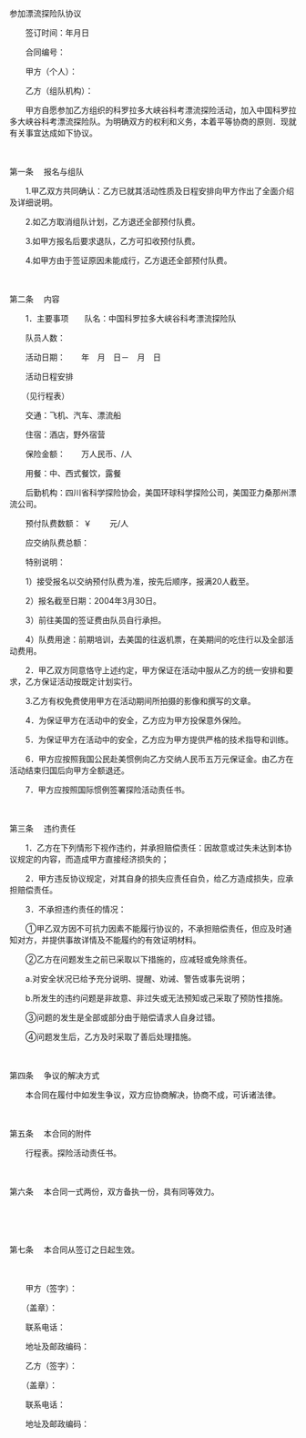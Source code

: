 



参加漂流探险队协议



 

　　签订时间：年月日　　

　　合同编号：　　

　　甲方（个人）：

　　乙方（组队机构）：　　

　　甲方自愿参加乙方组织的科罗拉多大峡谷科考漂流探险活动，加入中国科罗拉多大峡谷科考漂流探险队。为明确双方的权利和义务，本着平等协商的原则．现就有关事宜达成如下协议。

　　

第一条
　报名与组队　　

　　1.甲乙双方共同确认：乙方已就其活动性质及日程安排向甲方作出了全面介绍及详细说明。　　

　　2.如乙方取消组队计划，乙方退还全部预付队费。　　

　　3.如甲方报名后要求退队，乙方可扣收预付队费。　　

　　4.如甲方由于签证原因未能成行，乙方退还全部预付队费。

　　

第二条
　内容

　　1．主要事项　　队名：中国科罗拉多大峡谷科考漂流探险队

　　队员人数：

　　活动日期：　　年　月　日－　月　日

　　活动日程安排

　　（见行程表）

　　交通：飞机、汽车、漂流船

　　住宿：酒店，野外宿营

　　保险金额：　　万人民币、/人

　　用餐：中、西式餐饮，露餐

　　后勤机构：四川省科学探险协会，美国环球科学探险公司，美国亚力桑那州漂流公司。　　

　　预付队费数额： ￥　　 元/人

　　应交纳队费总额：

　　特别说明：

　　1）接受报名以交纳预付队费为准，按先后顺序，报满20人截至。

　　2）报名截至日期：2004年3月30日。

　　3）前往美国的签证费由队员自行承担。

　　4）队费用途：前期培训，去美国的往返机票，在美期间的吃住行以及全部活动费用。　　

　　2．甲乙双方同意恪守上述约定，甲方保证在活动中服从乙方的统一安排和要求，乙方保证活动按既定计划实行。

　　3.乙方有权免费使用甲方在活动期间所拍摄的影像和撰写的文章。　　

　　4．为保证甲方在活动中的安全，乙方应为甲方投保意外保险。　　

　　5．为保证甲方在活动中的安全，乙方应为甲方提供严格的技术指导和训练。　　

　　6．甲方应按照我国公民赴美惯例向乙方交纳人民币五万元保证金。由乙方在活动结束归国后向甲方全额退还。　　

　　7．甲方应按照国际惯例签署探险活动责任书。

　　

第三条
　违约责任

　　1．乙方在下列情形下视作违约，并承担赔偿责任：因故意或过失未达到本协议规定的内容，而造成甲方直接经济损失的；　　

　　2．甲方违反协议规定，对其自身的损失应责任自负，给乙方造成损失，应承担赔偿责任。　　

　　3．不承担违约责任的情况：　　

　　①甲乙双方因不可抗力因素不能履行协议的，不承担赔偿责任，但应及时通知对方，并提供事故详情及不能履约的有效证明材料。　　

　　②乙方在问题发生之前已采取以下措施的，应减轻或免除责任。　　

　　a.对安全状况已给予充分说明、提醒、劝诫、警告或事先说明；　　

　　b.所发生的违约问题是非故意、非过失或无法预知或己采取了预防性措施。　　

　　③问题的发生是全部或部分由于赔偿请求人自身过错。　　

　　④问题发生后，乙方及时采取了善后处理措施。

　　

第四条
　争议的解决方式　　

　　本合同在履付中如发生争议，双方应协商解决，协商不成，可诉诸法律。

　　

第五条
　本合同的附件　　

　　行程表。探险活动责任书。

　　

第六条
　本合同一式两份，双方备执一份，具有同等效力。

　　

　　

第七条
　本合同从签订之日起生效。　　

　　

　　甲方（签字）：

　　（盖章）：

　　联系电话：

　　地址及邮政编码：

　　乙方（签字）：

　　（盖章）：

　　联系电话：

　　地址及邮政编码：